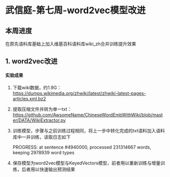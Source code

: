 # 武信庭-第七周-word2vec模型改进

## 本周进度

在原先语料库基础上加入维基百科语料库wiki_zh合并训练提升效果

## 1. word2vec改进

#### 实验成果

1. 下载wiki数据，约1.9G：https://dumps.wikimedia.org/zhwiki/latest/zhwiki-latest-pages-articles.xml.bz2

2. 提取压缩文件并转为单一txt：https://github.com/AwsomeName/ChineseWordEmbWithWiki/blob/master/DATA/WikiExtractor.py

3. 训练模型，步骤与之前训练过程相同，将上一步中转化完成的txt语料加入语料库中一并训练，读取日志如下

   PROGRESS: at sentence #4940000, processed 231314667 words, keeping 2978939 word types

4. 保存模型为word2vec模型与KeyedVectors模型，前者用以重新训练与增量训练，后者用以快速输出预测结果


